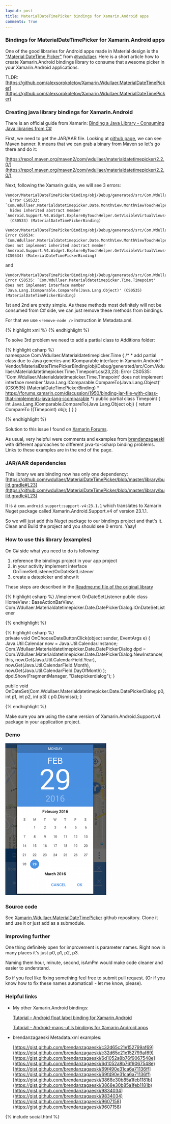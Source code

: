 ```yaml
---
layout: post
title: MaterialDateTimePicker bindings for Xamarin.Android apps
comments: True
---
```


### Bindings for MaterialDateTimePicker for Xamarin.Android apps

One of the good libraries for Android apps made in Material design is the ["Material DateTime Picker"](https://github.com/wdullaer/MaterialDateTimePicker) from [@wdullaer](https://github.com/wdullaer).
Here is a short article how to create Xamarin.Android bindings library to consume that awesome picker in your Xamarin.Android applications.
<!--more-->

TLDR:  [https://github.com/alexsorokoletov/Xamarin.Wdullaer.MaterialDateTimePicker](https://github.com/alexsorokoletov/Xamarin.Wdullaer.MaterialDateTimePicker)

### Creating java library bindings for Xamarin.Android

There is an official guide from Xamarin: 
[Binding a Java Library - Consuming Java libraries from C#](https://developer.xamarin.com/guides/android/advanced_topics/java_integration_overview/binding-a-java-library/)

First, we need to get the JAR/AAR file.
Looking at [github page](https://github.com/wdullaer/MaterialDateTimePicker), we can see Maven banner. It means that we can grab a binary from Maven so let's go there and do it:

[https://repo1.maven.org/maven2/com/wdullaer/materialdatetimepicker/2.2.0/](https://repo1.maven.org/maven2/com/wdullaer/materialdatetimepicker/2.2.0/)


Next, following the Xamarin guide, we will see 3 errors:

```
Vendor/MaterialDateTimePickerBinding/obj/Debug/generated/src/Com.Wdullaer.Materialdatetimepicker.Date.MonthView.cs(34,34): 
  Error CS0533: `Com.Wdullaer.Materialdatetimepicker.Date.MonthView.MonthViewTouchHelper.GetVisibleVirtualViews(System.Collections.Generic.IList<Java.Lang.Integer>)' 
  hides inherited abstract member `Android.Support.V4.Widget.ExploreByTouchHelper.GetVisibleVirtualViews(System.Collections.Generic.IList<Java.Lang.Integer>)'
  (CS0533) (MaterialDateTimePickerBinding)
 ```  
 
 ```
 Vendor/MaterialDateTimePickerBinding/obj/Debug/generated/src/Com.Wdullaer.Materialdatetimepicker.Date.MonthView.cs(36,36): Error CS0534: `Com.Wdullaer.Materialdatetimepicker.Date.MonthView.MonthViewTouchHelper' does not implement inherited abstract member `Android.Support.V4.Widget.ExploreByTouchHelper.GetVisibleVirtualViews(System.Collections.Generic.IList<Java.Lang.Integer>)' (CS0534) (MaterialDateTimePickerBinding)
 ```
 and
  
 ```
 Vendor/MaterialDateTimePickerBinding/obj/Debug/generated/src/Com.Wdullaer.Materialdatetimepicker.Time.Timepoint.cs(23,23): Error CS0535: `Com.Wdullaer.Materialdatetimepicker.Time.Timepoint' does not implement interface member `Java.Lang.IComparable.CompareTo(Java.Lang.Object)' (CS0535) (MaterialDateTimePickerBinding)
 ```

1st and 2nd are pretty simple. As these methods most definitely will not be consumed from C# side, we can just remove these methods from bindings.

For that we use `<remove-node />` instruction in Metadata.xml.

{% highlight xml %}
<remove-node path="/api/package[@name='com.wdullaer.materialdatetimepicker.date']/class[@name='MonthView.MonthViewTouchHelper']/method[@name='getVisibleVirtualViews' and count(parameter)=1 and parameter[1][@type='java.util.List&lt;java.lang.Integer&gt;']]" />
<remove-node path="/api/package[@name='com.wdullaer.materialdatetimepicker.date']/class[@name='MonthView.MonthViewTouchHelper']" />
{% endhighlight %}

To solve 3rd problem we need to add a partial class to Additions folder:

{% highlight csharp %}    
namespace Com.Wdullaer.Materialdatetimepicker.Time
{
    /*
     * add partial class due to Java generics and IComparable interface in Xamarin.Android
     * Vendor/MaterialDateTimePickerBinding/obj/Debug/generated/src/Com.Wdullaer.Materialdatetimepicker.Time.Timepoint.cs(23,23): Error CS0535: 'Com.Wdullaer.Materialdatetimepicker.Time.Timepoint' does not implement interface member 'Java.Lang.IComparable.CompareTo(Java.Lang.Object)' (CS0535) (MaterialDateTimePickerBinding)
     * https://forums.xamarin.com/discussion/1950/binding-jar-file-with-class-that-implements-java-lang-icomparable
     */
    public partial class Timepoint
    {
        int Java.Lang.IComparable.CompareTo(Java.Lang.Object obj)
        {
            return CompareTo ((Timepoint) obj);
        }
    }
}

{% endhighlight %}

Solution to this issue I found on [Xamarin Forums](https://forums.xamarin.com/discussion/38247/binding-issue-with-android-support-v4-widget-explorebytouchhelper-getvisiblevirtualviews).

As usual, very helpful were comments and examples from [brendanzagaeski](https://github.com/brendanzagaeski) with different approaches to different java-to-csharp binding problems. Links to these examples are in the end of the page.

### JAR/AAR dependencies
This library we are binding now has only one dependency:
[https://github.com/wdullaer/MaterialDateTimePicker/blob/master/library/build.gradle#L23](https://github.com/wdullaer/MaterialDateTimePicker/blob/master/library/build.gradle#L23)

It is a `com.android.support:support-v4:23.1.1` which translates to Xamarin Nuget package called Xamarin.Android.Support.v4 of version 23.1.1.

So we will just add this Nuget package to our bindings project and that's it.
Clean and Build the project and you should see 0 errors.
Yaay!

### How to use this library (examples)

On C# side what you need to do is following:

1. reference the bindings project in your app project
2. in your activity implement interface OnTimeSetListener/OnDateSetListener 
3. create a datepicker and show it

These steps are described in the [Readme.md file of the original library](https://github.com/wdullaer/MaterialDateTimePicker/blob/master/README.md)

{% highlight csharp %}
//implement OnDateSetListener
public class HomeView : BaseActionBarView<HomeViewModel>,  
Com.Wdullaer.Materialdatetimepicker.Date.DatePickerDialog.IOnDateSetListener

{% endhighlight %}

{% highlight csharp %}        
private void OnChooseDateButtonClick(object sender, EventArgs e)
{
    Java.Util.Calendar now = Java.Util.Calendar.Instance;
    Com.Wdullaer.Materialdatetimepicker.Date.DatePickerDialog dpd = 
        Com.Wdullaer.Materialdatetimepicker.Date.DatePickerDialog.NewInstance(
        this,
        now.Get(Java.Util.CalendarField.Year),
        now.Get(Java.Util.CalendarField.Month),
        now.Get(Java.Util.CalendarField.DayOfMonth)
    );
    dpd.Show(FragmentManager, "Datepickerdialog");
}

public void OnDateSet(Com.Wdullaer.Materialdatetimepicker.Date.DatePickerDialog p0, int p1, int p2, int p3)
{
    p0.Dismiss();
}
		
{% endhighlight %}

Make sure you are using the same version of Xamarin.Android.Support.v4 package in your application project.

### Demo

![Material Date Time Picker in Xamarin.Android app](/assets/material-date-time-picker-xamarin-android.png)

### Source code

See [Xamarin.Wdullaer.MaterialDateTimePicker](https://github.com/alexsorokoletov/Xamarin.Wdullaer.MaterialDateTimePicker) github repository. 
Clone it and use it or just add as a submodule.


### Improving further

One thing definitely open for improvement is parameter names. Right now in many places it's just p0, p1, p2, p3.

Naming them hour, minute, second, isAmPm would make code cleaner and easier to understand.

So if you feel like fixing something feel free to submit pull request. (Or if you know how to fix these names automaticall - let me know, please).

### Helpful links
- My other Xamarin.Android bindings:

  [Tutorial – Android float label binding for Xamarin.Android](http://dreamteam-mobile.com/blog/2015/04/tutorial-android-float-label-binding-for-xamarin-android/)

  [Tutorial – Android-maps-utils bindings for Xamarin.Android apps](http://sorokoletov.com/2015/12/28/android-maps-utils-available-for-xamarin-android-apps-bindings/)

  
- brendanzagaeski Metadata.xml examples:

  [https://gist.github.com/brendanzagaeski/c32d65c21e152799af69](https://gist.github.com/brendanzagaeski/c32d65c21e152799af69)
  [https://gist.github.com/brendanzagaeski/6d1052a8b76f9067548e](https://gist.github.com/brendanzagaeski/6d1052a8b76f9067548e)
  [https://gist.github.com/brendanzagaeski/69f490e31ca6a71136ff](https://gist.github.com/brendanzagaeski/69f490e31ca6a71136ff)
  [https://gist.github.com/brendanzagaeski/3868e30b85a1feb1181b](https://gist.github.com/brendanzagaeski/3868e30b85a1feb1181b)
  [https://gist.github.com/brendanzagaeski/9834034](https://gist.github.com/brendanzagaeski/9834034)
  [https://gist.github.com/brendanzagaeski/9607158](https://gist.github.com/brendanzagaeski/9607158)
 
 {% include social.html %}